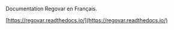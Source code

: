 

Documentation Regovar en Français.

[https://regovar.readthedocs.io/](https://regovar.readthedocs.io/)
